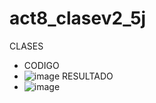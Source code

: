 # act8_clasev2_5j
CLASES

- CODIGO
- ![image](https://github.com/user-attachments/assets/b42e7b21-698b-49d5-a739-ac4104e84fec)
 RESULTADO
- ![image](https://github.com/user-attachments/assets/f505deaf-9362-4d7d-a317-27d85b8da16e)

